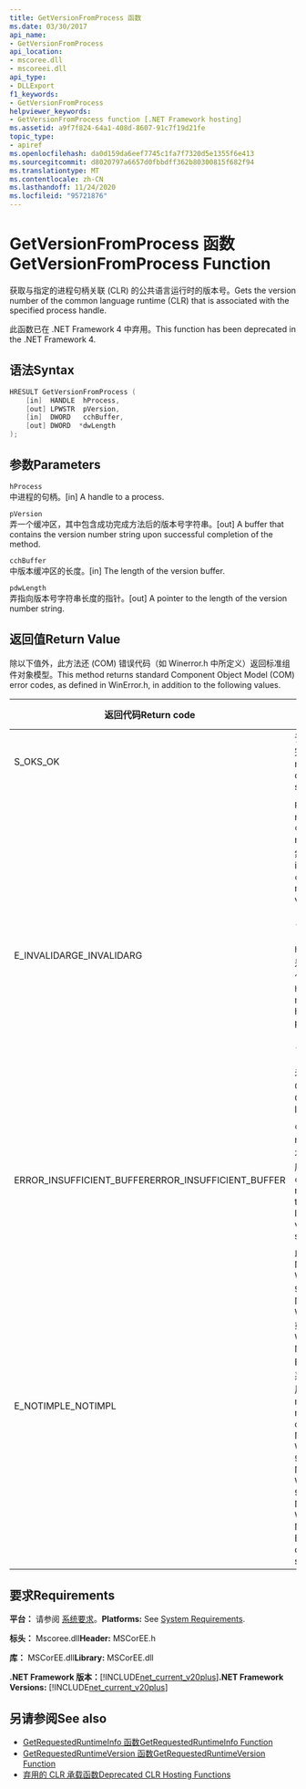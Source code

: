 ```yaml
---
title: GetVersionFromProcess 函数
ms.date: 03/30/2017
api_name:
- GetVersionFromProcess
api_location:
- mscoree.dll
- mscoreei.dll
api_type:
- DLLExport
f1_keywords:
- GetVersionFromProcess
helpviewer_keywords:
- GetVersionFromProcess function [.NET Framework hosting]
ms.assetid: a9f7f824-64a1-408d-8607-91c7f19d21fe
topic_type:
- apiref
ms.openlocfilehash: da0d159da6eef7745c1fa7f7320d5e1355f6e413
ms.sourcegitcommit: d8020797a6657d0fbbdff362b80300815f682f94
ms.translationtype: MT
ms.contentlocale: zh-CN
ms.lasthandoff: 11/24/2020
ms.locfileid: "95721876"
---
```

# <a name="getversionfromprocess-function"></a><span data-ttu-id="3ecdb-102">GetVersionFromProcess 函数</span><span class="sxs-lookup"><span data-stu-id="3ecdb-102">GetVersionFromProcess Function</span></span>

<span data-ttu-id="3ecdb-103">获取与指定的进程句柄关联 (CLR) 的公共语言运行时的版本号。</span><span class="sxs-lookup"><span data-stu-id="3ecdb-103">Gets the version number of the common language runtime (CLR) that is associated with the specified process handle.</span></span>  
  
 <span data-ttu-id="3ecdb-104">此函数已在 .NET Framework 4 中弃用。</span><span class="sxs-lookup"><span data-stu-id="3ecdb-104">This function has been deprecated in the .NET Framework 4.</span></span>  
  
## <a name="syntax"></a><span data-ttu-id="3ecdb-105">语法</span><span class="sxs-lookup"><span data-stu-id="3ecdb-105">Syntax</span></span>  
  
```cpp  
HRESULT GetVersionFromProcess (  
    [in]  HANDLE  hProcess,
    [out] LPWSTR  pVersion,
    [in]  DWORD   cchBuffer,
    [out] DWORD  *dwLength  
);  
```  
  
## <a name="parameters"></a><span data-ttu-id="3ecdb-106">参数</span><span class="sxs-lookup"><span data-stu-id="3ecdb-106">Parameters</span></span>  

 `hProcess`  
 <span data-ttu-id="3ecdb-107">中进程的句柄。</span><span class="sxs-lookup"><span data-stu-id="3ecdb-107">[in] A handle to a process.</span></span>  
  
 `pVersion`  
 <span data-ttu-id="3ecdb-108">弄一个缓冲区，其中包含成功完成方法后的版本号字符串。</span><span class="sxs-lookup"><span data-stu-id="3ecdb-108">[out] A buffer that contains the version number string upon successful completion of the method.</span></span>  
  
 `cchBuffer`  
 <span data-ttu-id="3ecdb-109">中版本缓冲区的长度。</span><span class="sxs-lookup"><span data-stu-id="3ecdb-109">[in] The length of the version buffer.</span></span>  
  
 `pdwLength`  
 <span data-ttu-id="3ecdb-110">弄指向版本号字符串长度的指针。</span><span class="sxs-lookup"><span data-stu-id="3ecdb-110">[out] A pointer to the length of the version number string.</span></span>  
  
## <a name="return-value"></a><span data-ttu-id="3ecdb-111">返回值</span><span class="sxs-lookup"><span data-stu-id="3ecdb-111">Return Value</span></span>  

 <span data-ttu-id="3ecdb-112">除以下值外，此方法还 (COM) 错误代码（如 Winerror.h 中所定义）返回标准组件对象模型。</span><span class="sxs-lookup"><span data-stu-id="3ecdb-112">This method returns standard Component Object Model (COM) error codes, as defined in WinError.h, in addition to the following values.</span></span>  
  
|<span data-ttu-id="3ecdb-113">返回代码</span><span class="sxs-lookup"><span data-stu-id="3ecdb-113">Return code</span></span>|<span data-ttu-id="3ecdb-114">说明</span><span class="sxs-lookup"><span data-stu-id="3ecdb-114">Description</span></span>|  
|-----------------|-----------------|  
|<span data-ttu-id="3ecdb-115">S_OK</span><span class="sxs-lookup"><span data-stu-id="3ecdb-115">S_OK</span></span>|<span data-ttu-id="3ecdb-116">该方法已成功完成。</span><span class="sxs-lookup"><span data-stu-id="3ecdb-116">The method completed successfully.</span></span>|  
|<span data-ttu-id="3ecdb-117">E_INVALIDARG</span><span class="sxs-lookup"><span data-stu-id="3ecdb-117">E_INVALIDARG</span></span>|<span data-ttu-id="3ecdb-118">`pVersion` 为 null 且不为 `cchBuffer` null，反之亦然。</span><span class="sxs-lookup"><span data-stu-id="3ecdb-118">`pVersion` is null and `cchBuffer` is not null, or vice versa.</span></span><br /><br /> <span data-ttu-id="3ecdb-119">-或-</span><span class="sxs-lookup"><span data-stu-id="3ecdb-119">-or-</span></span><br /><br /> <span data-ttu-id="3ecdb-120">`hProcess` 不是进程的有效句柄。</span><span class="sxs-lookup"><span data-stu-id="3ecdb-120">`hProcess` is not a valid handle to a process.</span></span><br /><br /> <span data-ttu-id="3ecdb-121">-或-</span><span class="sxs-lookup"><span data-stu-id="3ecdb-121">-or-</span></span><br /><br /> <span data-ttu-id="3ecdb-122">未加载 CLR。</span><span class="sxs-lookup"><span data-stu-id="3ecdb-122">The CLR is not loaded.</span></span>|  
|<span data-ttu-id="3ecdb-123">ERROR_INSUFFICIENT_BUFFER</span><span class="sxs-lookup"><span data-stu-id="3ecdb-123">ERROR_INSUFFICIENT_BUFFER</span></span>|<span data-ttu-id="3ecdb-124">`cchBuffer` 为 null 或小于版本字符串的长度。</span><span class="sxs-lookup"><span data-stu-id="3ecdb-124">`cchBuffer` is null or less than the length of the version string.</span></span>|  
|<span data-ttu-id="3ecdb-125">E_NOTIMPL</span><span class="sxs-lookup"><span data-stu-id="3ecdb-125">E_NOTIMPL</span></span>|<span data-ttu-id="3ecdb-126">此方法在 Microsoft Windows 95、Microsoft Windows 98 或 Microsoft Windows Millennium Edition 操作系统上不可用。</span><span class="sxs-lookup"><span data-stu-id="3ecdb-126">This method is not available on the Microsoft Windows 95, Microsoft Windows 98, or Microsoft Windows Millennium Edition operating system.</span></span>|  
  
## <a name="requirements"></a><span data-ttu-id="3ecdb-127">要求</span><span class="sxs-lookup"><span data-stu-id="3ecdb-127">Requirements</span></span>  

 <span data-ttu-id="3ecdb-128">**平台：** 请参阅 [系统要求](../../get-started/system-requirements.md)。</span><span class="sxs-lookup"><span data-stu-id="3ecdb-128">**Platforms:** See [System Requirements](../../get-started/system-requirements.md).</span></span>  
  
 <span data-ttu-id="3ecdb-129">**标头：** Mscoree.dll</span><span class="sxs-lookup"><span data-stu-id="3ecdb-129">**Header:** MSCorEE.h</span></span>  
  
 <span data-ttu-id="3ecdb-130">**库：** MSCorEE.dll</span><span class="sxs-lookup"><span data-stu-id="3ecdb-130">**Library:** MSCorEE.dll</span></span>  
  
 <span data-ttu-id="3ecdb-131">**.NET Framework 版本：**[!INCLUDE[net_current_v20plus](../../../../includes/net-current-v20plus-md.md)]</span><span class="sxs-lookup"><span data-stu-id="3ecdb-131">**.NET Framework Versions:** [!INCLUDE[net_current_v20plus](../../../../includes/net-current-v20plus-md.md)]</span></span>  
  
## <a name="see-also"></a><span data-ttu-id="3ecdb-132">另请参阅</span><span class="sxs-lookup"><span data-stu-id="3ecdb-132">See also</span></span>

- [<span data-ttu-id="3ecdb-133">GetRequestedRuntimeInfo 函数</span><span class="sxs-lookup"><span data-stu-id="3ecdb-133">GetRequestedRuntimeInfo Function</span></span>](getrequestedruntimeinfo-function.md)
- [<span data-ttu-id="3ecdb-134">GetRequestedRuntimeVersion 函数</span><span class="sxs-lookup"><span data-stu-id="3ecdb-134">GetRequestedRuntimeVersion Function</span></span>](getrequestedruntimeversion-function.md)
- [<span data-ttu-id="3ecdb-135">弃用的 CLR 承载函数</span><span class="sxs-lookup"><span data-stu-id="3ecdb-135">Deprecated CLR Hosting Functions</span></span>](deprecated-clr-hosting-functions.md)
